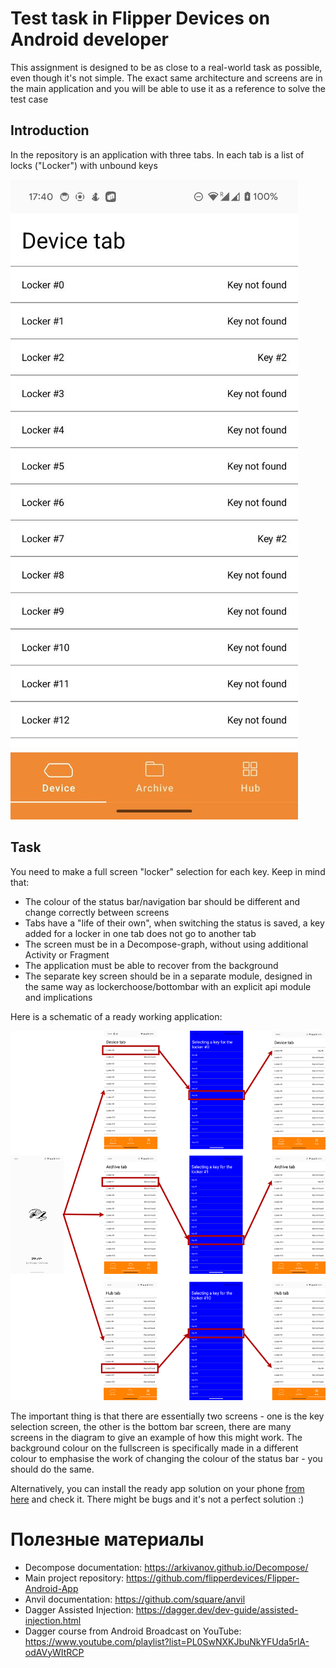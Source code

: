 # Test task in Flipper Devices on Android developer

This assignment is designed to be as close to a real-world task as possible, even though it's not simple. The exact same architecture and screens are in the main application and you will be able to use it as a reference to solve the test case

## Introduction

In the repository is an application with three tabs. In each tab is a list of locks ("Locker") with unbound keys

![](docs/task.jpeg)

## Task

You need to make a full screen "locker" selection for each key. Keep in mind that:
- The colour of the status bar/navigation bar should be different and change correctly between screens
- Tabs have a "life of their own", when switching the status is saved, a key added for a locker in one tab does not go to another tab
- The screen must be in a Decompose-graph, without using additional Activity or Fragment
- The application must be able to recover from the background
- The separate key screen should be in a separate module, designed in the same way as lockerchoose/bottombar with an explicit api module and implications

Here is a schematic of a ready working application:

![](docs/solution.png)

The important thing is that there are essentially two screens - one is the key selection screen, the other is the bottom bar screen, there are many screens in the diagram to give an example of how this might work.  The background colour on the fullscreen is specifically made in a different colour to emphasise the work of changing the colour of the status bar - you should do the same.

Alternatively, you can install the ready app solution on your phone [from here](docs/app-internal.apk) and check it. There might be bugs and it's not a perfect solution :)

# Полезные материалы

- Decompose documentation: https://arkivanov.github.io/Decompose/
- Main project repository: https://github.com/flipperdevices/Flipper-Android-App
- Anvil documentation: https://github.com/square/anvil
- Dagger Assisted Injection: https://dagger.dev/dev-guide/assisted-injection.html
- Dagger course from Android Broadcast on YouTube: https://www.youtube.com/playlist?list=PL0SwNXKJbuNkYFUda5rlA-odAVyWItRCP
